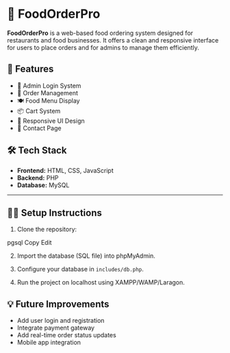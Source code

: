 # 🍔 FoodOrderPro

**FoodOrderPro** is a web-based food ordering system designed for restaurants and food businesses. It offers a clean and responsive interface for users to place orders and for admins to manage them efficiently.

## 🚀 Features

- 🔐 Admin Login System
- 🛒 Order Management
- 🍽️ Food Menu Display
- 📦 Cart System
- 📱 Responsive UI Design
- 💬 Contact Page

## 🛠️ Tech Stack

- **Frontend:** HTML, CSS, JavaScript
- **Backend:** PHP
- **Database:** MySQL

------------------------------------------------------------------------------------------------------------------
## 🧑‍💻 Setup Instructions

1. Clone the repository:

pgsql
Copy
Edit

2. Import the database (SQL file) into phpMyAdmin.

3. Configure your database in `includes/db.php`.

4. Run the project on localhost using XAMPP/WAMP/Laragon.

## 💡 Future Improvements

- Add user login and registration
- Integrate payment gateway
- Add real-time order status updates
- Mobile app integration

